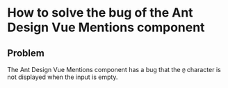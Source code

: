 # How to solve the bug of the Ant Design Vue Mentions component

## Problem

The Ant Design Vue Mentions component has a bug that the `@` character is not displayed when the input is empty.
